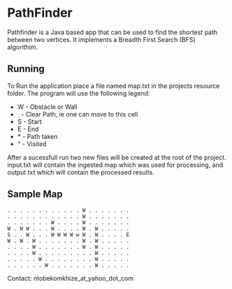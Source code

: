 # PathFinder

Pathfinder is a Java based app that can be used to find the shortest path between two vertices. It implements a Breadth First Search (BFS) algorithim.

## Running
To Run the application place a file named map.txt in the projects resource folder. The program will use the following legend:

* W - Obstacle or Wall
* . - Clear Path, ie one can move to this cell
* S - Start
* E - End
* \* - Path taken
* " - Visited

After a sucessfull run two new files will be created at the root of the project. input.txt will contain the ingested map which was used for processing, and output.txt which will contain the processed results.

## Sample Map
```
. . . . . . . . . . . . W . . . . . . . 
. . . . . . . . . . . . W . . . . . . .
. . . . . . . W . . . . W . . . . . . . 
W . W W . . . W . . . . W . W . . . . . 
S . . W . . . W W W W w W . W . . . . E 
W . W . W . . . . . . . W . W . . . . . 
. . . . W . . . . . . . W . W . . . . . 
. . . . W . . . . . . . . . W . . . . . 
. . . . . W . . . . . . . . W . . . . . 
. . . . . . W . . . . . . . W . . . . .
```
Contact: ntobekomkhize_at_yahoo_dot_com
